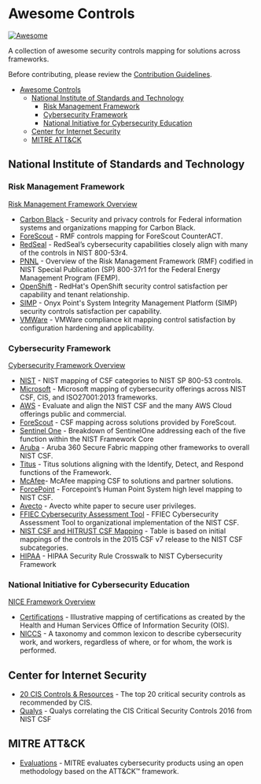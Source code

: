 # Awesome Controls
[![Awesome](https://cdn.rawgit.com/sindresorhus/awesome/d7305f38d29fed78fa85652e3a63e154dd8e8829/media/badge.svg)](https://github.com/sindresorhus/awesome)

A collection of awesome security controls mapping for solutions across frameworks.

Before contributing, please review the [Contribution Guidelines](https://github.com/trevorbryant/awesome-controls/blob/master/contributing.md).

 - [Awesome Controls](#awesome-controls)
   - [National Institute of Standards and Technology](#national-institute-of-standards-and-technology)
     - [Risk Management Framework](#risk-management-framework)
     - [Cybersecurity Framework](#cybersecurity-framework)
     - [National Initiative for Cybersecurity Education](#national-initiative-for-cybersecurity-education)
   - [Center for Internet Security](#center-for-internet-security)
   - [MITRE ATT&CK](#mitre-att&ck)


## National Institute of Standards and Technology

### Risk Management Framework
[Risk Management Framework Overview](https://csrc.nist.gov/projects/risk-management/risk-management-framework-(RMF)-Overview)

 - [Carbon Black](https://cdn.www.carbonblack.com/wp-content/uploads/2017/04/NIST-Special-Publication-800-53-Mapping-1.pdf) - Security and privacy controls for Federal information systems and organizations mapping for Carbon Black.
 - [ForeScout](https://www.forescout.com/company/resources/nist-risk-management-framework-and-forescout-counteract-datasheet/) - RMF controls mapping for ForeScout CounterACT.
 - [RedSeal](https://www.redseal.net/files/Compliance%20Datasheets/NIST%20Compliance%20with%20RedSeal.pdf) - RedSeal’s cybersecurity capabilities closely align with many of the controls in NIST 800-53r4.
 - [PNNL](https://www.pnnl.gov/main/publications/external/technical_reports/PNNL-28347.pdf) - Overview of the Risk Management Framework (RMF) codified in NIST Special Publication (SP) 800-37r1 for the Federal Energy Management Program (FEMP).
 - [OpenShift](https://openshift-compliance-guide.readthedocs.io/en/latest/controls.html#control) - RedHat's OpenShift security control satisfaction per capability and tenant relationship.
 - [SIMP](https://simp.readthedocs.io/en/master/security_mapping/controls/nist80053rev4/800-53-controls.html) - Onyx Point's System Integrity Management Platform (SIMP) security controls satisfaction per capability.
 - [VMWare](https://blogs.vmware.com/cloud-foundation/2019/08/08/compliance-kit-nist-800-53/) - VMWare compliance kit mapping control satisfaction by configuration hardening and applicability.

### Cybersecurity Framework
[Cybersecurity Framework Overview](https://www.nist.gov/cyberframework)

 - [NIST](https://www.nist.gov/document/csfsubcategories-sp80053mappingxlsx) - NIST mapping of CSF categories to NIST SP 800-53 controls.
 - [Microsoft](http://download.microsoft.com/download/B/1/8/B18F4C7D-5CBA-4E68-A437-31F1E908ACBA/Microsoft_Cyber_Offerings_Mapped_to_Security_Frameworks_EN_US.pdf) - Microsoft mapping of cybersecurity offerings across NIST CSF, CIS, and ISO27001:2013 frameworks.
 - [AWS](https://d1.awsstatic.com/whitepapers/compliance/NIST_Cybersecurity_Framework_CSF.pdf) - Evaluate and align the NIST CSF and the many AWS Cloud offerings public and commercial.
 - [ForeScout](https://www.forescout.com/company/resources/improving-nist-csf-maturity-with-the-forescout-platform/) - CSF mapping across solutions provided by ForeScout.
 - [Sentinel One](https://go.sentinelone.com/rs/327-MNM-087/images/NIST_WP.pdf) - Breakdown of SentinelOne addressing each of the five function within the NIST Framework
Core
 - [Aruba](https://www.arubanetworks.com/assets/wp/WP_SecuritySolutionsNIST.pdf) - Aruba 360 Secure Fabric mapping other frameworks to overall NIST CSF.
 - [Titus](https://www.titus.com/nist-cybersecurity) - Titus solutions aligning with the Identify, Detect, and Respond functions of the Framework.
 - [McAfee](https://www.mcafee.com/enterprise/en-us/assets/guides/restricted/gd-nist-cybersecurity-framework-mapping.pdf)- McAfee mapping CSF to solutions and partner solutions.
 - [ForcePoint](https://www.forcepoint.com/sites/default/files/resources/files/solution_brief_nist_framework_en.pdf) - Forcepoint’s Human Point System high level mapping to NIST CSF.
 - [Avecto](https://avectoweb.blob.core.windows.net/cms/1502/whitepaper-nist-cybersec-framework.pdf) - Avecto white paper to secure user privileges.
 - [FFIEC Cybersecurity Assessment Tool](https://www.ffiec.gov/pdf/cybersecurity/FFIEC_CAT_App_B_Map_to_NIST_CSF_June_2015_PDF4.pdf) - FFIEC Cybersecurity Assessment Tool to organizational implementation of the NIST CSF.
 - [NIST CSF and HITRUST CSF Mapping](https://www.us-cert.gov/sites/default/files/c3vp/framework_guidance/HPH_Framework_Implementation_Guidance.pdf) - Table is based on initial mappings of the controls in the 2015 CSF v7 release to the NIST CSF subcategories.
 - [HIPAA](https://www.hhs.gov/sites/default/files/nist-csf-to-hipaa-security-rule-crosswalk-02-22-2016-final.pdf) - HIPAA Security Rule Crosswalk to NIST Cybersecurity Framework

### National Initiative for Cybersecurity Education
[NICE Framework Overview](https://www.nist.gov/itl/applied-cybersecurity/nice/nice-cybersecurity-workforce-framework-resource-center)

  - [Certifications](https://www.nist.gov/document/illustrativemappingofcertificationstoniceframeworkversion10xlsx) - Illustrative mapping of certifications as created by the Health and Human Services Office of Information Security (OIS).
  - [NICCS](https://niccs.us-cert.gov/workforce-development/cyber-security-workforce-framework) - A taxonomy and common lexicon to describe cybersecurity work, and workers, regardless of where, or for whom, the work is performed.

## Center for Internet Security

 - [20 CIS Controls & Resources](https://www.cisecurity.org/controls/) - The top 20 critical security controls as recommended by CIS.
 - [Qualys](http://www.cog-security.com/wp-content/uploads/2016/12/Qualys-SANS-Top-20-CSC-Mapping.pdf) - Qualys correlating the CIS Critical Security Controls 2016 from NIST CSF

## MITRE ATT&CK

 - [Evaluations](https://attackevals.mitre.org/) - MITRE evaluates cybersecurity products using an open methodology based on the ATT&CK™ framework.
